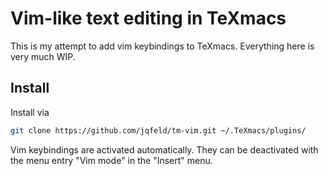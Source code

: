 # Vim-like text editing in TeXmacs

This is my attempt to add vim keybindings to TeXmacs. Everything here is very 
much WIP.

## Install
Install via
```bash
git clone https://github.com/jqfeld/tm-vim.git ~/.TeXmacs/plugins/
```
Vim keybindings are activated automatically. They can be deactivated with the 
menu entry "Vim mode" in the "Insert" menu.

